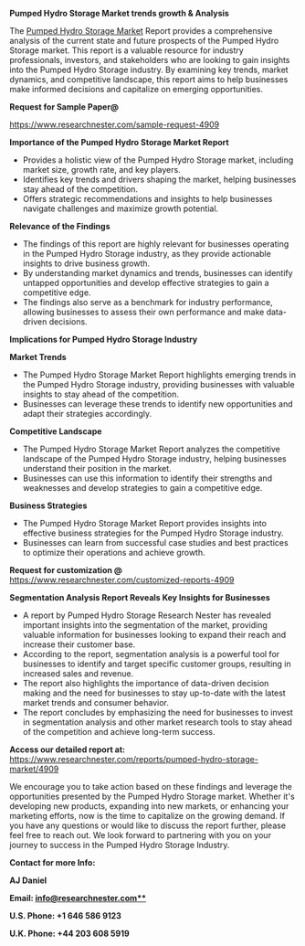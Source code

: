 ﻿<a name="_hlk169704084"></a><a name="_hlk168649135"></a><a name="_hlk167721000"></a>**Pumped Hydro Storage Market trends growth & Analysis**

The [Pumped Hydro Storage Market](https://www.researchnester.com/reports/pumped-hydro-storage-market/4909) Report provides a comprehensive analysis of the current state and future prospects of the Pumped Hydro Storage market. This report is a valuable resource for industry professionals, investors, and stakeholders who are looking to gain insights into the Pumped Hydro Storage industry. By examining key trends, market dynamics, and competitive landscape, this report aims to help businesses make informed decisions and capitalize on emerging opportunities.

**Request for Sample Paper@**

<https://www.researchnester.com/sample-request-4909>

**Importance of the Pumped Hydro Storage Market Report**

- Provides a holistic view of the Pumped Hydro Storage market, including market size, growth rate, and key players.
- Identifies key trends and drivers shaping the market, helping businesses stay ahead of the competition.
- Offers strategic recommendations and insights to help businesses navigate challenges and maximize growth potential.

**Relevance of the Findings**	

- The findings of this report are highly relevant for businesses operating in the Pumped Hydro Storage industry, as they provide actionable insights to drive business growth.
- By understanding market dynamics and trends, businesses can identify untapped opportunities and develop effective strategies to gain a competitive edge.
- The findings also serve as a benchmark for industry performance, allowing businesses to assess their own performance and make data-driven decisions.

**Implications for Pumped Hydro Storage  Industry**

**Market Trends**

- The Pumped Hydro Storage Market Report highlights emerging trends in the Pumped Hydro Storage industry, providing businesses with valuable insights to stay ahead of the competition.
- Businesses can leverage these trends to identify new opportunities and adapt their strategies accordingly.

**Competitive Landscape**

- The Pumped Hydro Storage Market Report analyzes the competitive landscape of the Pumped Hydro Storage industry, helping businesses understand their position in the market.
- Businesses can use this information to identify their strengths and weaknesses and develop strategies to gain a competitive edge.

**Business Strategies**

- The Pumped Hydro Storage Market Report provides insights into effective business strategies for the Pumped Hydro Storage industry.
- Businesses can learn from successful case studies and best practices to optimize their operations and achieve growth.

**Request for customization @** <https://www.researchnester.com/customized-reports-4909>

**Segmentation Analysis Report Reveals Key Insights for Businesses**

- A report by Pumped Hydro Storage Research Nester has revealed important insights into the segmentation of the market, providing valuable information for businesses looking to expand their reach and increase their customer base.
- According to the report, segmentation analysis is a powerful tool for businesses to identify and target specific customer groups, resulting in increased sales and revenue.
- The report also highlights the importance of data-driven decision making and the need for businesses to stay up-to-date with the latest market trends and consumer behavior.
- The report concludes by emphasizing the need for businesses to invest in segmentation analysis and other market research tools to stay ahead of the competition and achieve long-term success.

**Access our detailed report at:** <https://www.researchnester.com/reports/pumped-hydro-storage-market/4909>

We encourage you to take action based on these findings and leverage the opportunities presented by the Pumped Hydro Storage market. Whether it's developing new products, expanding into new markets, or enhancing your marketing efforts, now is the time to capitalize on the growing demand. If you have any questions or would like to discuss the report further, please feel free to reach out. We look forward to partnering with you on your journey to success in the Pumped Hydro Storage Industry.

**Contact for more Info:**

**AJ Daniel**

**Email: [info@researchnester.com**](mailto:info@researchnester.com "mailto:info@researchnester.com")**

**U.S. Phone: +1 646 586 9123**

**U.K. Phone: +44 203 608 5919**



